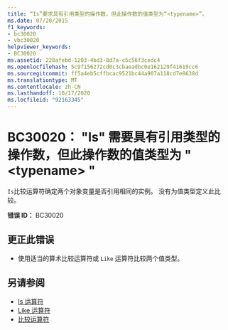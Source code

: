 ```yaml
---
title: “Is”要求具有引用类型的操作数，但此操作数的值类型为“<typename>”。
ms.date: 07/20/2015
f1_keywords:
- bc30020
- vbc30020
helpviewer_keywords:
- BC30020
ms.assetid: 228afebd-1203-4bd3-8d7a-c5c56f3cedc4
ms.openlocfilehash: 5c9f156272cd0c3cbaeadbc0e162129f41619cc6
ms.sourcegitcommit: ff5a4eb5cffbcac9521bc44a907a118cd7e8638d
ms.translationtype: MT
ms.contentlocale: zh-CN
ms.lasthandoff: 10/17/2020
ms.locfileid: "92163345"
---
```

# <a name="bc30020-is-requires-operands-that-have-reference-types-but-this-operand-has-the-value-type-typename"></a>BC30020： "Is" 需要具有引用类型的操作数，但此操作数的值类型为 " \<typename> "

`Is`比较运算符确定两个对象变量是否引用相同的实例。 没有为值类型定义此比较。

 **错误 ID：** BC30020

## <a name="to-correct-this-error"></a>更正此错误

- 使用适当的算术比较运算符或 `Like` 运算符比较两个值类型。

## <a name="see-also"></a>另请参阅

- [Is 运算符](../operators/is-operator.md)
- [Like 运算符](../operators/like-operator.md)
- [比较运算符](../operators/comparison-operators.md)
